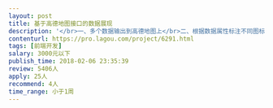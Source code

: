 ```yaml
---                
layout: post       
title: 基于高德地图接口的数据展现           
description: '</br>一、多个数据输出到高德地图上</br>二、根据数据属性标注不同图标</br>三、点击图标弹出属性页</br>'     
contenturl: https://pro.lagou.com/project/6291.html      
tags: [前端开发]            
salary: 3000元以下          
publish_time: 2018-02-06 23:35:39         
review: 5406人                   
apply: 25人                   
recommend: 4人                   
time_range: 小于1周              
---                 
```

